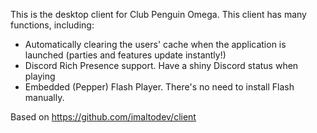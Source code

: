 This is the desktop client for Club Penguin Omega. This client has many functions, including:
- Automatically clearing the users' cache when the application is launched (parties and features update instantly!)
- Discord Rich Presence support. Have a shiny Discord status when playing
- Embedded (Pepper) Flash Player. There's no need to install Flash manually.

Based on https://github.com/imaltodev/client
